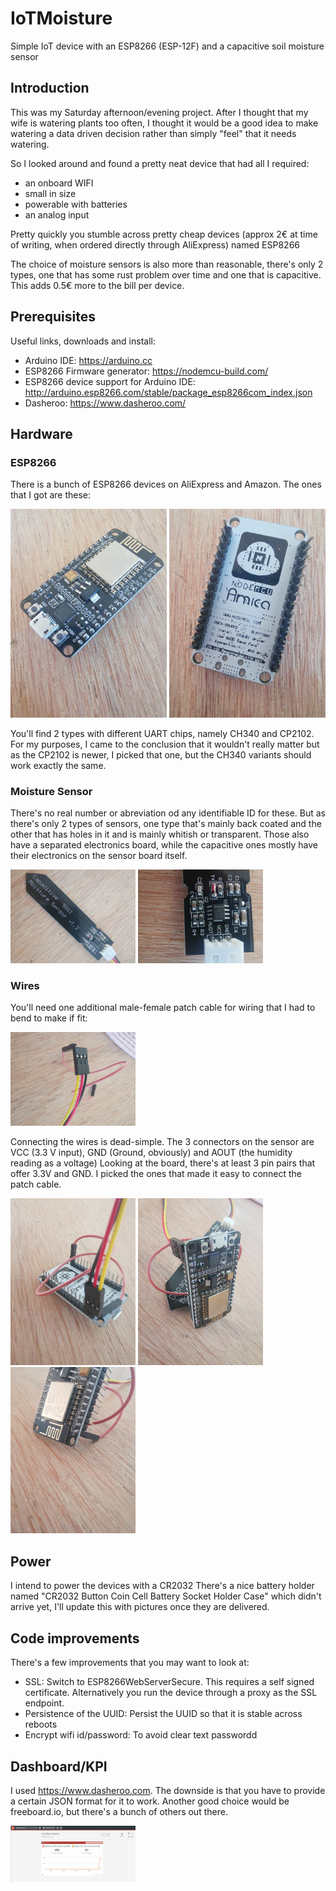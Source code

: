 # IoTMoisture
Simple IoT device with an ESP8266 (ESP-12F) and a capacitive soil moisture sensor

## Introduction

This was my Saturday afternoon/evening project. After I thought that my wife is watering plants too often, I thought it would be a good idea to make watering a data driven decision rather than simply "feel" that it needs watering.

So I looked around and found a pretty neat device that had all I required:
- an onboard WIFI
- small in size
- powerable with batteries
- an analog input

Pretty quickly you stumble across pretty cheap devices (approx 2€ at time of writing, when ordered directly through AliExpress) named ESP8266

The choice of moisture sensors is also more than reasonable, there's only 2 types, one that has some rust problem over time and one that is capacitive. This adds 0.5€ more to the bill per device.

## Prerequisites

Useful links, downloads and install:
- Arduino IDE: https://arduino.cc
- ESP8266 Firmware generator:  https://nodemcu-build.com/
- ESP8266 device support for Arduino IDE: http://arduino.esp8266.com/stable/package_esp8266com_index.json
- Dasheroo: https://www.dasheroo.com/

## Hardware

### ESP8266 

There is a bunch of ESP8266 devices on AliExpress and Amazon. The ones that I got are these:

<img src="./docs/images/IMG_20190804_103353.jpg" alt="drawing" style="width:250px;"/>
<img src="./docs/images/IMG_20190804_103409.jpg" alt="drawing" style="width:250px;"/>

You'll find 2 types with different UART chips, namely CH340 and CP2102. For my purposes, I came to the conclusion that it wouldn't really matter but as the CP2102 is newer, I picked that one, but the CH340 variants should work exactly the same.

### Moisture Sensor

There's no real number or abreviation od any identifiable ID for these. But as there's only 2 types of sensors, one type that's mainly back coated and the other that has holes in it and is mainly whitish or transparent. Those also have  a separated electronics board, while the capacitive ones mostly have their electronics on the sensor board itself.

<img src="./docs/images/IMG_20190804_103430.jpg" alt="drawing" style="width:200px;"/>
<img src="./docs/images/IMG_20190804_103439.jpg" alt="drawing" style="width:200px;"/>

### Wires

You'll need one additional male-female patch cable for wiring that I had to bend to make if fit:

<img src="./docs/images/IMG_20190804_103450.jpg" alt="drawing" style="width:200px;"/>

Connecting the wires is dead-simple. The 3 connectors on the sensor are VCC (3.3 V input), GND (Ground, obviously) and AOUT (the humidity reading as a voltage)
Looking at the board, there's at least 3 pin pairs that offer 3.3V and GND. I picked the ones that made it easy to connect the patch cable.

<img src="./docs/images/IMG_20190804_103555.jpg" alt="drawing" style="width:200px;"/>
<img src="./docs/images/IMG_20190804_103619.jpg" alt="drawing" style="width:200px;"/>
<img src="./docs/images/IMG_20190804_103644.jpg" alt="drawing" style="width:200px;"/>

## Power

I intend to power the devices with a CR2032 There's a nice battery holder named "CR2032 Button Coin Cell Battery Socket Holder Case" which didn't arrive yet, I'll update this with pictures once they are delivered.


## Code improvements

There's a few improvements that you may want to look at:

- SSL: Switch to ESP8266WebServerSecure. This requires a self signed certificate. Alternatively you run the device through a proxy as the SSL endpoint.
- Persistence of the UUID: Persist the UUID so that it is stable across reboots
- Encrypt wifi id/password: To avoid clear text passwordd

## Dashboard/KPI

I used https://www.dasheroo.com. The downside is that you have to provide a certain JSON format for it to work. Another good choice would be freeboard.io, but there's a bunch of others out there.

<img src="./docs/images/dasheroo.png" alt="drawing" style="width:200px;"/>

